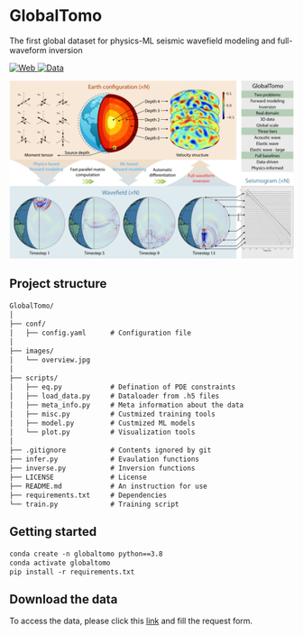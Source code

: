 # GlobalTomo
The first global dataset for physics-ML seismic wavefield modeling and full-waveform inversion

<p align="left">
    <a href='https://global-tomo.github.io/'>
    <img src='https://img.shields.io/badge/Web-Page-yellow?style=plastic&logo=Google%20chrome&logoColor=yellow' alt='Web'>
    </a>
    <a href='https://forms.gle/wC1mLULDmoQYpugo8'>
    <img src='https://img.shields.io/badge/Data-Form-blue?style=plastic&logo=Google%20chrome&logoColor=blue' alt='Data'>
    </a>
</p>

<img src='./images/overview.jpg'>

## Project structure
```
GlobalTomo/
│
├── conf/
│   ├── config.yaml      # Configuration file
│
├── images/              
│   └── overview.jpg
│
├── scripts/             
│   ├── eq.py            # Defination of PDE constraints
│   ├── load_data.py     # Dataloader from .h5 files
│   ├── meta_info.py     # Meta information about the data
│   ├── misc.py          # Custmized training tools
│   ├── model.py         # Custmized ML models
│   └── plot.py          # Visualization tools
│
├── .gitignore           # Contents ignored by git
├── infer.py             # Evaulation functions
├── inverse.py           # Inversion functions
├── LICENSE              # License
├── README.md            # An instruction for use
├── requirements.txt     # Dependencies
└── train.py             # Training script
```

## Getting started
```
conda create -n globaltomo python==3.8
conda activate globaltomo
pip install -r requirements.txt
```
## Download the data
To access the data, please click this <a href="https://forms.gle/wC1mLULDmoQYpugo8">link</a> and fill the request form.


